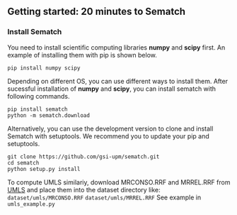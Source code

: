 
## Getting started: 20 minutes to Sematch

### Install Sematch

You need to install scientific computing libraries **numpy** and **scipy** first. An example of installing them with pip is shown below.

```
pip install numpy scipy
```

Depending on different OS, you can use different ways to install them. After sucessful installation of **numpy** and **scipy**, you can install sematch with following commands.

```
pip install sematch
python -m sematch.download
```

Alternatively, you can use the development version to clone and install Sematch with setuptools. We recommend you to update your pip and setuptools.

```
git clone https://github.com/gsi-upm/sematch.git
cd sematch
python setup.py install
```

To compute UMLS similariy, download MRCONSO.RRF and MRREL.RRF from [UMLS](https://www.nlm.nih.gov/research/umls/index.html) and place them into the dataset directory like:
```dataset/umls/MRCONSO.RRF```
```dataset/umls/MRREL.RRF```
See example in ```umls_example.py```